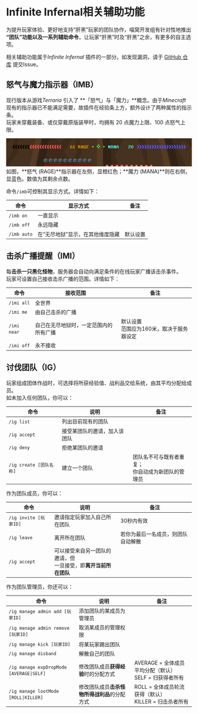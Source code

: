# Infinite Infernal相关辅助功能

为提升玩家体验、更好地支持“肝黑”玩家的团队协作，喵窝开发组有针对性地推出 **“团队”功能以及一系列辅助命令**，让玩家“肝黑”时及“肝黑”之余，有更多的自主选项。

相关辅助功能属于*Infinite Infernal* 插件的一部分。如发现漏洞，请于 [GitHub 仓库](https://github.com/NyaaCat/InfiniteInfernal) 提交Issue。

## 怒气与魔力指示器（IMB）
现行版本从游戏*Terraria* 引入了 **「怒气」与「魔力」**概念。由于*Minecraft* 现有的指示器已不能满足需要，故插件在经验条上方，额外设计了两种属性的指示条。  
玩家未穿戴装备、或仅穿戴原版装甲时，均拥有 20 点魔力上限、100 点怒气上限。

![indicator](../../assets/images/inf/indicator-RAGE-MANA.png)  
如图，**怒气 (RAGE)**指示器在左侧，显橙红色；**魔力 (MANA)**则在右侧，显蓝色。数值为其剩余点数。

命令`/imb`可控制其显示方式。详情如下：

|命令|显示方式|备注|
|-|-|-|
|`/imb on` | 一直显示 ||
|`/imb off` | 永远隐藏 || 
|`/imb auto` | 在“无尽地狱”显示，在其他维度隐藏 | 默认设置 |

## 击杀广播提醒（IMI）
每**击杀一只黑化怪物**，服务器会自动向满足条件的在线玩家广播该击杀事件。  
玩家可设置自己接收击杀广播的范围。详情如下：

|命令|接收范围|备注|
|-|-|-|
|`/imi all` | 全世界 ||
|`/imi me` | 由自己击杀的广播 ||
|`/imi near` | 自己在无尽地狱时，一定范围内的所有广播 | 默认设置<br />范围应为160米，取决于服务器设定 |
|`/imi off` | 永不接收 ||

## 讨伐团队（IG）
玩家组成团体作战时，可选择将所获经验值、战利品交给系统，由其平均分配给成员。  
如未加入任何团队，你可以：

|命令|说明|备注|
|-|-|-|
|`/ig list` | 列出目前现有的团队 ||
|`/ig accept` | 接受某团队的邀请，加入该团队 ||
|`/ig deny` | 拒绝某团队的邀请 ||
|`/ig create [团队名称]` | 建立一个团队 | 团队名不可与既有者重复；<br />你自动成为新团队的管理员 |

作为团队成员，你可以：

|命令|说明|备注|
|-|-|-|
|`/ig invite [玩家ID]` | 邀请指定玩家加入自己所在团队 | 30秒内有效 |
|`/ig leave` | 离开所在团队 | 若你为最后一名成员，则团队自动解散 |
|`/ig accept` | 可以接受来自另一团队的邀请，但<br />一旦接受，即**离开当前所在团队** ||

作为团队管理员，你还可以：

|命令|说明|备注|
|-|-|-|
|`/ig manage admin add [玩家ID]` | 添加团队的某成员为管理员 ||
|`/ig manage admin remove [玩家ID]` | 取消某成员的管理权限 ||
|`/ig manage kick [玩家ID]` | 将某玩家踢出团队 ||
|`/ig manage disband` | 解散自己的团队 ||
|`/ig manage expDropMode [AVERAGE\|SELF]` | 修改团队成员**获得经验**时的分配方式 | AVERAGE = 全体成员平均分配（默认）<br />SELF = 归获得者所有 |
|`/ig manage lootMode [ROLL\|KILLER]` | 修改团队成员**击杀怪物所得战利品**的分配方式 | ROLL = 全体成员轮流获得（默认）<br />KILLER = 归击杀者所有 |